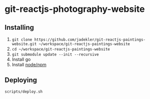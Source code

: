 # git-reactjs-photography-website

## Installing

1. `git clone https://github.com/jadekler/git-reactjs-paintings-website.git ~/workspace/git-reactjs-paintings-website`
1. `cd ~/workspace/git-reactjs-paintings-website`
1. `git submodule update --init --recursive`
1. Install go
1. Install [node/npm](https://nodejs.org/en/download/)

## Deploying

`scripts/deploy.sh`